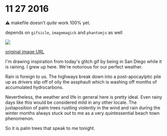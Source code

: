 # 11 27 2016

:warning: makefile doesn't _quite_ work 100% yet. 

depends on `gifsicle`, `imagemagick` and `phantomjs` as well

![](http://99percentinvisible.org/app/uploads/2015/03/photo-1421284621639-884f4129b61d.jpeg)

[original image URL](http://99percentinvisible.org/app/uploads/2015/03/photo-1421284621639-884f4129b61d.jpeg)

I'm drawing inspiration from today's glitch gif by being in San Diego while 
it is raining.  I grew up here.  We're notorious for our perfect weather.  

Rain is foreign to us.  The highways break down into a post-apocaylptic pile up 
as drivers slip off of oily the assphault which is washing off months of 
accumulated hydrocarbons.

Nevertheless, the weather and life in general here is pretty ideal.  Even rainy 
days like this would be considered mild in any other locale.  The juxtaposition
of palm trees rustling violently in the wind and rain during the winter months
always stuck out to me as a very quintessential beach town phenomenon.

So it is palm trees that speak to me tonight.
